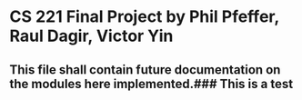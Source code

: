 # CS 221 Final Project by Phil Pfeffer, Raul Dagir, Victor Yin
## This file shall contain future documentation on the modules here implemented.### This is a test
